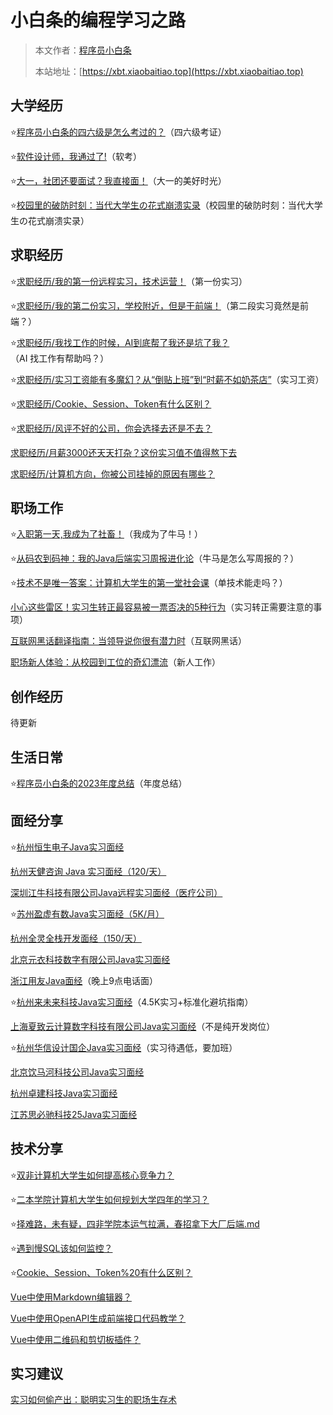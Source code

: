 # 小白条的编程学习之路

> 本文作者：[程序员小白条](https://github.com/luoye6)
>
> 本站地址：[https://xbt.xiaobaitiao.top](https://xbt.xiaobaitiao.top)

## 大学经历

⭐️[程序员小白条的四六级是怎么考过的？](大学经历/程序员小白条的四六级是怎么考过的？.md)（四六级考证）

⭐️[软件设计师，我通过了!](大学经历/软件设计师，我通过了！.md)（软考）

⭐️[大一，社团还要面试？我直接面！](大学经历/大一，社团还要面试？我直接面！.md)（大一的美好时光）

⭐️[校园里的破防时刻：当代大学生の花式崩溃实录](大学经历/校园里的破防时刻：当代大学生の花式崩溃实录.md)（校园里的破防时刻：当代大学生の花式崩溃实录）

## 求职经历

⭐️[求职经历/我的第一份远程实习，技术运营！](求职经历/我的第一份远程实习，技术运营！.md)（第一份实习）

⭐️[求职经历/我的第二份实习，学校附近，但是干前端！](求职经历/我的第二份实习，学校附近，但是干前端！.md)（第二段实习竟然是前端？）

⭐️[求职经历/我找工作的时候，AI到底帮了我还是坑了我？](求职经历/我找工作的时候，AI到底帮了我还是坑了我？.md)（AI 找工作有帮助吗？）

⭐️[求职经历/实习工资能有多魔幻？从“倒贴上班”到“时薪不如奶茶店”](求职经历/实习工资能有多魔幻？从“倒贴上班”到“时薪不如奶茶店”.md)（实习工资）

⭐️[求职经历/Cookie、Session、Token有什么区别？](求职经历/Cookie、Session、Token%20有什么区别？.md)

⭐️[求职经历/风评不好的公司，你会选择去还是不去？](求职经历/风评不好的公司，你会选择去还是不去？.md)

[求职经历/月薪3000还天天打杂？这份实习值不值得熬下去](求职经历/月薪3000还天天打杂？这份实习值不值得熬下去.md)

[求职经历/计算机方向，你被公司挂掉的原因有哪些？](求职经历/计算机方向，你被公司挂掉的原因有哪些？.md)

## 职场工作

⭐️[入职第一天,我成为了社畜！](职场工作/入职第一天,我成为了社畜！.md)（我成为了牛马！）

⭐️[从码农到码神：我的Java后端实习周报进化论](职场工作/从码农到码神：我的Java后端实习周报进化论.md)（牛马是怎么写周报的？）

⭐️[技术不是唯一答案：计算机大学生的第一堂社会课](职场工作/技术不是唯一答案：计算机大学生的第一堂社会课.md)（单技术能走吗？）

️[小心这些雷区！实习生转正最容易被一票否决的5种行为](职场工作/小心这些雷区！实习生转正最容易被一票否决的5种行为.md)（实习转正需要注意的事项）

️[互联网黑话翻译指南：当领导说你很有潜力时](职场工作/互联网黑话翻译指南：当领导说你很有潜力时.md)（互联网黑话）

️[职场新人体验：从校园到工位的奇幻漂流](职场工作/职场新人体验：从校园到工位的奇幻漂流.md)（新人工作）

## 创作经历
待更新


## 生活日常
⭐️[程序员小白条的2023年度总结](生活日常/程序员小白条的2023年度总结.md)（年度总结）



## 面经分享

⭐️[杭州恒生电子Java实习面经](面经分享/杭州恒生电子Java实习面经.md)

[杭州天健咨询 Java 实习面经（120/天）](面经分享/杭州天健咨询Java实习面经.md)

[深圳江牛科技有限公司Java远程实习面经（医疗公司）](面经分享/深圳江牛科技有限公司Java远程实习面经.md)

⭐️[苏州盈虚有数Java实习面经（5K/月）](面经分享/苏州盈虚有数Java实习面经.md)

[杭州全灵全栈开发面经（150/天）](面经分享/杭州全灵全栈开发面经.md)

[北京元衣科技数字有限公司Java实习面经](面经分享/北京元衣科技数字有限公司Java实习面经.md)

[浙江用友Java面经](面经分享/浙江用友Java面经.md)（晚上9点电话面）

⭐️[杭州来未来科技Java实习面经](面经分享/杭州来未来科技Java实习面经.md)（4.5K实习+标准化避坑指南）

[上海夏致云计算数字科技有限公司Java实习面经](面经分享/上海夏致云计算数字科技有限公司%20Java%20实习面经.md)（不是纯开发岗位）

⭐️[杭州华信设计国企Java实习面经](面经分享/杭州华信设计国企面经.md)（实习待遇低，要加班）

[北京饮马河科技公司Java实习面经](面经分享/北京饮马河科技公司Java实习面经.md)

[杭州卓建科技Java实习面经](面经分享/杭州卓建科技Java实习面经.md)

[江苏思必驰科技25Java实习面经](面经分享/江苏思必驰科技25Java实习面经.md)

## 技术分享

⭐️[双非计算机大学生如何提高核心竞争力？](技术分享/双非计算机大学生如何提高核心竞争力？.md)

⭐️[二本学院计算机大学生如何规划大学四年的学习？](技术分享/二本学院计算机大学生如何规划大学四年的学习？.md)

⭐️[择难路，未有疑，四非学院本运气拉满，春招拿下大厂后端.md](技术分享/择难路，未有疑，四非学院本运气拉满，春招拿下大厂后端.md)

⭐️[遇到慢SQL该如何监控？](技术分享/遇到慢%20SQL%20该如何监控？.md)

⭐️[Cookie、Session、Token%20有什么区别？](技术分享/Cookie、Session、Token%20有什么区别？.md)

[Vue中使用Markdown编辑器？](技术分享/Vue%20中使用%20Markdown%20编辑器.md)

[Vue中使用OpenAPI生成前端接口代码教学？](技术分享/Vue%20中使用%20OpenAPI%20生成前端接口代码教学.md)

[Vue中使用二维码和剪切板插件？](技术分享/Vue%20中使用二维码和剪切板插件.md)

## 实习建议

[实习如何偷产出：聪明实习生的职场生存术](实习建议/实习如何偷产出：聪明实习生的职场生存术.md)